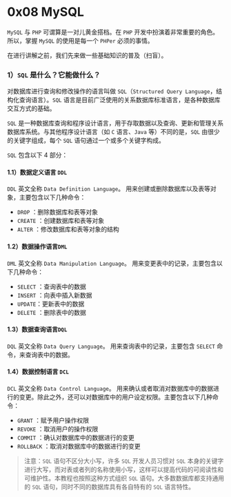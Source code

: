 # 0x08 MySQL

`MySQL` 与 `PHP` 可谓算是一对儿黄金搭档。在 `PHP` 开发中扮演着非常重要的角色。 所以，掌握  `MySQL` 的使用是每一个 `PHPer` 必须的事情。



在进行讲解之前，我们先来做一些基础知识的普及（扫盲）。



### 1）`SQL` 是什么？它能做什么？

对数据库进行查询和修改操作的语言叫做 `SQL`（`Structured Query Language`，结构化查询语言）。`SQL` 语言是目前广泛使用的关系数据库标准语言，是各种数据库交互方式的基础。



`SQL` 是一种数据库查询和程序设计语言，用于存取数据以及查询、更新和管理关系数据库系统。与其他程序设计语言（如 `C` 语言、`Java` 等）不同的是，`SQL` 由很少的关键字组成，每个 `SQL` 语句通过一个或多个关键字构成。



`SQL` 包含以下 4 部分：

#### 1.1）数据定义语言 `DDL`

`DDL` 英文全称 `Data Definition Language`。 用来创建或删除数据库以及表等对象，主要包含以下几种命令：

- `DROP` ：删除数据库和表等对象
- `CREATE` ：创建数据库和表等对象
- `ALTER` ：修改数据库和表等对象的结构



#### 1.2）数据操作语言`DML`

`DML` 英文全称 `Data Manipulation Language`。 用来变更表中的记录，主要包含以下几种命令：

- `SELECT` ：查询表中的数据
- `INSERT` ：向表中插入新数据
- `UPDATE`：更新表中的数据
- `DELETE` ：删除表中的数据



#### 1.3）数据查询语言`DQL`

`DQL` 英文全称 `Data Query Language`。 用来查询表中的记录，主要包含 `SELECT` 命令，来查询表中的数据。



#### 1.4）数据控制语言 `DCL`

`DCL` 英文全称 `Data Control Language`。 用来确认或者取消对数据库中的数据进行的变更。除此之外，还可以对数据库中的用户设定权限。主要包含以下几种命令：

- `GRANT` ：赋予用户操作权限
- `REVOKE` ：取消用户的操作权限
- `COMMIT` ：确认对数据库中的数据进行的变更
- `ROLLBACK` ：取消对数据库中的数据进行的变更



> 注意：`SQL` 语句不区分大小写，许多 `SQL` 开发人员习惯对 `SQL` 本身的关键字进行大写，而对表或者列的名称使用小写，这样可以提高代码的可阅读性和可维护性。本教程也按照这种方式组织 `SQL` 语句。大多数数据库都支持通用的 `SQL` 语句，同时不同的数据库具有各自特有的 `SQL` 语言特性。







